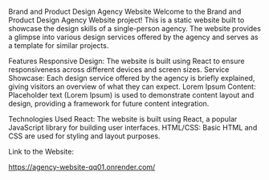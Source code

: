 Brand and Product Design Agency Website
Welcome to the Brand and Product Design Agency Website project! This is a static website built to showcase the design skills of a single-person agency. The website provides a glimpse into various design services offered by the agency and serves as a template for similar projects.

Features
Responsive Design: The website is built using React to ensure responsiveness across different devices and screen sizes.
Service Showcase: Each design service offered by the agency is briefly explained, giving visitors an overview of what they can expect.
Lorem Ipsum Content: Placeholder text (Lorem Ipsum) is used to demonstrate content layout and design, providing a framework for future content integration.

Technologies Used
React: The website is built using React, a popular JavaScript library for building user interfaces.
HTML/CSS: Basic HTML and CSS are used for styling and layout purposes.

Link to the Website:

https://agency-website-qq01.onrender.com/
